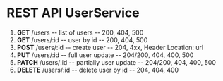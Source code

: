 # REST API UserService

1. **GET** /users -- list of users -- 200, 404, 500
2. **GET** /users/:id -- user by id -- 200, 404, 500
3. **POST** /users/:id -- create user -- 204, 4xx, Header Location: url
4. **PUT** /users/:id -- full user update -- 204/200, 404, 400, 500
5. **PATCH** /users/:id -- partially user update -- 204/200, 404, 400, 500
6. **DELETE** /users/:id -- delete user by id -- 204, 404, 400
